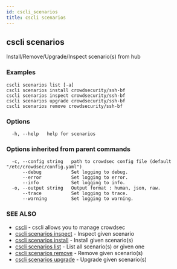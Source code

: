 ```yaml
---
id: cscli_scenarios
title: cscli scenarios
---
```

## cscli scenarios

Install/Remove/Upgrade/Inspect scenario(s) from hub

### Examples

```
cscli scenarios list [-a]
cscli scenarios install crowdsecurity/ssh-bf
cscli scenarios inspect crowdsecurity/ssh-bf
cscli scenarios upgrade crowdsecurity/ssh-bf
cscli scenarios remove crowdsecurity/ssh-bf

```

### Options

```
  -h, --help   help for scenarios
```

### Options inherited from parent commands

```
  -c, --config string   path to crowdsec config file (default "/etc/crowdsec/config.yaml")
      --debug           Set logging to debug.
      --error           Set logging to error.
      --info            Set logging to info.
  -o, --output string   Output format : human, json, raw.
      --trace           Set logging to trace.
      --warning         Set logging to warning.
```

### SEE ALSO

* [cscli](/docs/cscli/cscli)	 - cscli allows you to manage crowdsec
* [cscli scenarios inspect](/docs/cscli/cscli_scenarios_inspect)	 - Inspect given scenario
* [cscli scenarios install](/docs/cscli/cscli_scenarios_install)	 - Install given scenario(s)
* [cscli scenarios list](/docs/cscli/cscli_scenarios_list)	 - List all scenario(s) or given one
* [cscli scenarios remove](/docs/cscli/cscli_scenarios_remove)	 - Remove given scenario(s)
* [cscli scenarios upgrade](/docs/cscli/cscli_scenarios_upgrade)	 - Upgrade given scenario(s)

